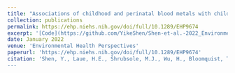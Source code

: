 ```yaml
---
title: "Associations of childhood and perinatal blood metals with children’s gut microbiomes in a Canadian gestation cohort"
collection: publications
permalink: https://ehp.niehs.nih.gov/doi/full/10.1289/EHP9674
excerpt: '[Code](https://github.com/YikeShen/Shen-et-al.-2022_Environmental-Health-Perspectives), https://github.com/YikeShen/Shen-et-al.-2022_Environmental-Health-Perspectives.'
date: January 2022
venue: 'Environmental Health Perspectives'
paperurl: 'https://ehp.niehs.nih.gov/doi/full/10.1289/EHP9674'
citation: 'Shen, Y., Laue, H.E., Shrubsole, M.J., Wu, H., Bloomquist, T.R., Larouche, A., Zhao, K., Gao, F., Boivin, A., Prada, D., Hunting, D.J., Gillet, V., Takser, L., Baccarelli, A.A. (2022). Associations of childhood and perinatal blood metals with children’s gut microbiomes in a Canadian gestation cohort. Environmental Health Perspectives. 130(1).
---
```

